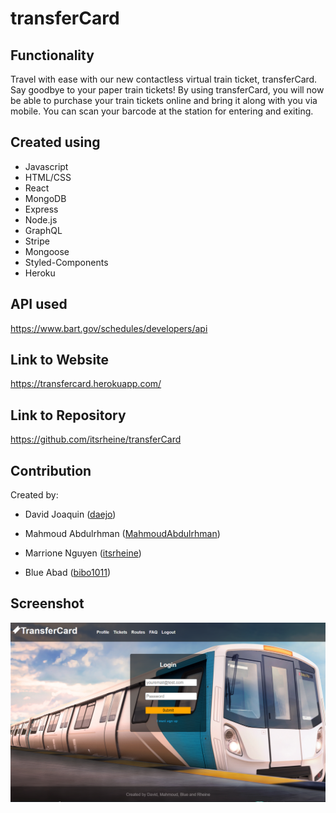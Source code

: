 # transferCard

## Functionality
Travel with ease with our new contactless virtual train ticket, transferCard.  Say goodbye to your paper train tickets! By using transferCard, you will now be able to purchase your train tickets online and bring it along with you via mobile. You can scan your barcode at the station for entering and exiting.

## Created using

- Javascript
- HTML/CSS
- React
- MongoDB
- Express
- Node.js
- GraphQL
- Stripe
- Mongoose
- Styled-Components
- Heroku

## API used

<https://www.bart.gov/schedules/developers/api>

## Link to Website

<https://transfercard.herokuapp.com/>

## Link to Repository

<https://github.com/itsrheine/transferCard>

## Contribution

Created by: 

* David Joaquin ([daejo](https://github.com/daejo)) 

* Mahmoud Abdulrhman ([MahmoudAbdulrhman](https://github.com/MahmoudAbdulrhman)) 

* Marrione Nguyen ([itsrheine](https://github.com/itsrheine)) 

* Blue Abad ([bibo1011](https://github.com/bibo1011)) 

## Screenshot
![Screenshot](client/src/assets/screenshot.PNG)

